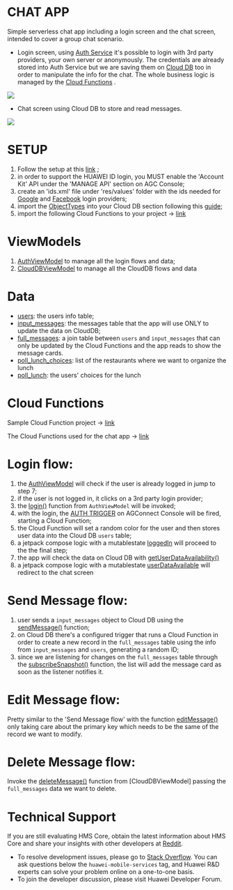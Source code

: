 # CHAT APP

Simple serverless chat app including a login screen and the chat screen, intended to cover a group
chat scenario.

- Login screen, using [Auth Service](https://developer.huawei.com/consumer/en/doc/development/AppGallery-connect-Guides/agc-auth-introduction-0000001053732605) it's possible to login with 3rd party providers, your own server
  or anonymously. The credentials are already stored into Auth Service but we are saving them on
  [Cloud DB](https://developer.huawei.com/consumer/en/doc/development/AppGallery-connect-Guides/agc-clouddb-overview-0000001127558223) too in order to manipulate the info for the chat. The whole business logic is managed by the [Cloud Functions](https://developer.huawei.com/consumer/en/doc/development/AppGallery-connect-Guides/agc-cloudfunction-introduction-0000001059279544) .

![](https://github.com/FStranieri/CloudySamples/blob/main/login_screen.png)

- Chat screen using Cloud DB to store and read messages.

![](https://github.com/FStranieri/CloudySamples/blob/main/chat_screen.png)

# SETUP

1) Follow the setup at this [link](https://developer.huawei.com/consumer/en/doc/development/AppGallery-connect-Guides/agc-auth-creat-project-and-app-0000001324725529) ;
2) in order to support the HUAWEI ID login, you MUST enable the 'Account Kit' API under the 'MANAGE API' section on AGC Console;
3) create an 'ids.xml' file under 'res/values' folder with the ids needed for [Google](https://developers.google.com/identity/sign-in/android/start-integrating#configure_a_project) and [Facebook](https://developers.facebook.com/docs/android/getting-started#app-id) login providers;
4) import the [ObjectTypes](https://github.com/FStranieri/CloudySamples/blob/main/ObjectTypes.json) into your Cloud DB section following this [guide](https://developer.huawei.com/consumer/en/doc/development/AppGallery-connect-Guides/agc-clouddb-agcconsole-objecttypes-0000001127675459#section3873193085413);
5) import the following Cloud Functions to your project -> [link](https://github.com/FStranieri/chat_sample_cloud_functions)

# ViewModels

1) [AuthViewModel](https://github.com/FStranieri/CloudySamples/blob/main/app/src/main/java/com/fs/cloudapp/viewmodels/AuthViewModel.kt)
   to manage all the login flows and data;
2) [CloudDBViewModel](https://github.com/FStranieri/CloudySamples/blob/main/app/src/main/java/com/fs/cloudapp/viewmodels/CloudDBViewModel.kt)
   to manage all the CloudDB flows and data

# Data

- [users](https://github.com/FStranieri/CloudySamples/blob/main/app/src/main/java/com/fs/cloudapp/data/users.java): the users info table;
- [input_messages](https://github.com/FStranieri/CloudySamples/blob/main/app/src/main/java/com/fs/cloudapp/data/input_messages.java): the messages table that the app will use ONLY to update the data on CloudDB;
- [full_messages](https://github.com/FStranieri/CloudySamples/blob/main/app/src/main/java/com/fs/cloudapp/data/full_messages.java): a join table between `users` and `input_messages` that can only be updated by the
  Cloud Functions and the app reads to show the message cards.
- [poll_lunch_choices](https://github.com/FStranieri/CloudySamples/blob/main/app/src/main/java/com/fs/cloudapp/data/poll_lunch_choices.java): list of the restaurants where we want to organize the lunch
- [poll_lunch](https://github.com/FStranieri/CloudySamples/blob/main/app/src/main/java/com/fs/cloudapp/data/poll_lunch.java): the users' choices for the lunch

# Cloud Functions

Sample Cloud Function project -> [link](https://github.com/FStranieri/CloudySamples_CloudFunction)

The Cloud Functions used for the chat app -> [link](https://github.com/FStranieri/chat_sample_cloud_functions)

# Login flow:

1) the [AuthViewModel](https://github.com/FStranieri/CloudySamples/blob/main/app/src/main/java/com/fs/cloudapp/viewmodels/AuthViewModel.kt) will check if the user is already logged in jump to step 7;
2) if the user is not logged in, it clicks on a 3rd party login provider;
3) the [login()](https://github.com/FStranieri/CloudySamples/blob/main/app/src/main/java/com/fs/cloudapp/viewmodels/AuthViewModel.kt#L61) function from `AuthViewModel` will be invoked;
4) with the login, the [AUTH TRIGGER](https://developer.huawei.com/consumer/en/doc/development/AppGallery-connect-Guides/agc-cloudfunction-authtrigger-0000001300868052) on AGConnect Console will be fired, starting a Cloud Function;
5) the Cloud Function will set a random color for the user and then stores user data into the Cloud
   DB `users` table;
6) a jetpack compose logic with a mutablestate [loggedIn](https://github.com/FStranieri/CloudySamples/blob/main/app/src/main/java/com/fs/cloudapp/MainActivity.kt#L92) will proceed to the the final step;
7) the app will check the data on Cloud DB with [getUserDataAvailability()](https://github.com/FStranieri/CloudySamples/blob/main/app/src/main/java/com/fs/cloudapp/MainActivity.kt#L101)
9) a jetpack compose logic with a mutablestate [userDataAvailable](https://github.com/FStranieri/CloudySamples/blob/main/app/src/main/java/com/fs/cloudapp/MainActivity.kt#L109) will redirect to the chat
   screen

# Send Message flow:

1) user sends a `input_messages` object to Cloud DB using the [sendMessage()](https://github.com/FStranieri/CloudySamples/blob/main/app/src/main/java/com/fs/cloudapp/viewmodels/CloudDBViewModel.kt#L148) function;
2) on Cloud DB there's a configured trigger that runs a Cloud Function in order to create a new
   record in the `full_messages` table using the info from `input_messages` and `users`, generating
   a random ID;
3) since we are listening for changes on the `full_messages` table through the
   [subscribeSnapshot()](https://github.com/FStranieri/CloudySamples/blob/main/app/src/main/java/com/fs/cloudapp/viewmodels/CloudDBViewModel.kt#L205) function, the list will add the message card as soon as the listener
   notifies it.

# Edit Message flow:

Pretty similar to the 'Send Message flow' with the function [editMessage()](https://github.com/FStranieri/CloudySamples/blob/main/app/src/main/java/com/fs/cloudapp/viewmodels/CloudDBViewModel.kt#L160) only taking care about the primary key which needs to be
the same of the record we want to modify.

# Delete Message flow:

Invoke the [deleteMessage()](https://github.com/FStranieri/CloudySamples/blob/main/app/src/main/java/com/fs/cloudapp/viewmodels/CloudDBViewModel.kt#L223) function from [CloudDBViewModel] passing the `full_messages` data
we want to delete.

# Technical Support

If you are still evaluating HMS Core, obtain the latest information about HMS Core and share your insights with other developers at [Reddit](https://www.reddit.com/r/HuaweiDevelopers/).

- To resolve development issues, please go to [Stack Overflow](https://stackoverflow.com/questions/tagged/huawei-mobile-services?tab=Votes). You can ask questions below the `huawei-mobile-services` tag, and Huawei R&D experts can solve your problem online on a one-to-one basis.
- To join the developer discussion, please visit Huawei Developer Forum.
